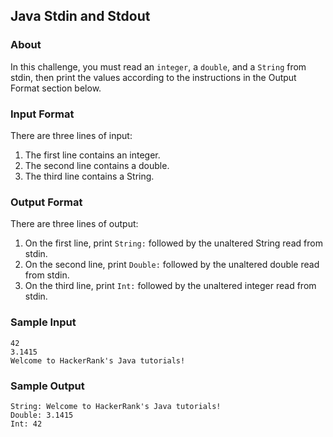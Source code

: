 ## Java Stdin and Stdout

### About

In this challenge, you must read an ```integer```, a ```double```, and a ```String``` from stdin, then print the values
according to the instructions in the Output Format section below.

### Input Format

There are three lines of input:

1. The first line contains an integer.
2. The second line contains a double.
3. The third line contains a String.

### Output Format

There are three lines of output:

1. On the first line, print ```String:``` followed by the unaltered String read from stdin.
2. On the second line, print ```Double:``` followed by the unaltered double read from stdin.
3. On the third line, print ```Int:``` followed by the unaltered integer read from stdin.

### Sample Input

```
42
3.1415
Welcome to HackerRank's Java tutorials!
```

### Sample Output

```
String: Welcome to HackerRank's Java tutorials!
Double: 3.1415
Int: 42
